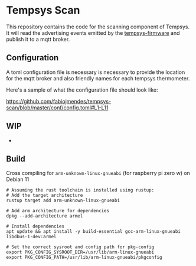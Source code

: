 <!-- vim: set tw=80: -->

# Tempsys Scan

This repository contains the code for the scanning component of Tempsys. It will
read the advertising events emitted by the
[tempsys-firmware](https://github.com/fabiojmendes/tempsys-firmware) and publish
it to a mqtt broker.

## Configuration

A toml configuration file is necessary is necessary to provide the location for
the mqtt broker and also friendly names for each tempsys thermometer.

Here's a sample of what the configuration file should look like:

https://github.com/fabiojmendes/tempsys-scan/blob/master/conf/config.toml#L1-L11

## WIP

-

## Build

Cross compiling for `arm-unknown-linux-gnueabi` (for raspberry pi zero w) on
Debian 11

```shell
# Assuming the rust toolchain is installed using rustup:
# Add the target architecture
rustup target add arm-unknown-linux-gnueabi

# Add arm architecture for dependencies
dpkg --add-architecture armel

# Install dependencies
apt update && apt install -y build-essential gcc-arm-linux-gnueabi libdbus-1-dev:armel

# Set the correct sysroot and config path for pkg-config
export PKG_CONFIG_SYSROOT_DIR=/usr/lib/arm-linux-gnueabi
export PKG_CONFIG_PATH=/usr/lib/arm-linux-gnueabi/pkgconfig
```
